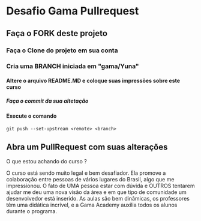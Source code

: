 # Desafio Gama Pullrequest

## Faça o FORK deste projeto

### Faça o Clone do projeto em sua conta

### Cria uma BRANCH iniciada em "gama/Yuna"

#### Altere o arquivo README.MD e coloque suas impressões sobre este curso

##### Faça o commit da sua altetação

#### Execute o comando

`git push --set-upstream <remote> <branch>`

## Abra um PullRequest com suas alterações

O que estou achando do curso ?

O curso está sendo muito legal e bem desafiador. Ela promove a colaboração entre pessoas de vários lugares do Brasil, algo que me impressionou. O fato de UMA pessoa estar com dúvida e OUTROS tentarem ajudar me deu uma nova visão da área e em que tipo de comunidade um desenvolvedor está inserido. As aulas são bem dinâmicas, os professores têm uma didática incrível, e a Gama Academy auxilia todos os alunos durante o programa.
